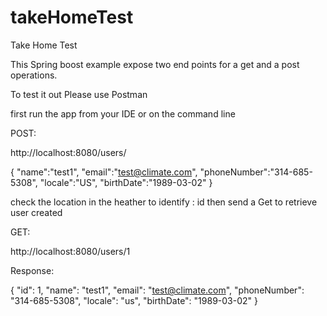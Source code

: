 # takeHomeTest
Take Home Test


This Spring boost example expose two end points for a get and a post operations.

To test it out Please use Postman 

first run the app from your IDE or on the command line

POST:

http://localhost:8080/users/

{
"name":"test1",
"email":"test@climate.com",
"phoneNumber":"314-685-5308",
"locale":"US",
"birthDate":"1989-03-02"
}


check the location in the heather to identify : id then send a Get to retrieve user created

GET:

http://localhost:8080/users/1


Response:

{
    "id": 1,
    "name": "test1",
    "email": "test@climate.com",
    "phoneNumber": "314-685-5308",
    "locale": "us",
    "birthDate": "1989-03-02"
}

